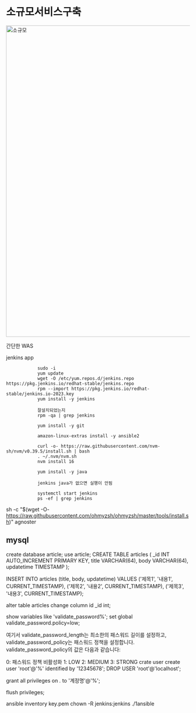 # 소규모서비스구축

<img width="851" alt="소규모" src="https://github.com/leesanghoon94/my/assets/127801771/f744f75a-7c70-4a9c-b17d-084e7bf25b29">

간단한 WAS

jenkins app

                sudo -i
                yum update
                wget -O /etc/yum.repos.d/jenkins.repo https://pkg.jenkins.io/redhat-stable/jenkins.repo
                rpm --import https://pkg.jenkins.io/redhat-stable/jenkins.io-2023.key
                yum install -y jenkins

                잘설치되었는지
                rpm -qa | grep jenkins

                yum install -y git

                amazon-linux-extras install -y ansible2

                curl -o- https://raw.githubusercontent.com/nvm-sh/nvm/v0.39.5/install.sh | bash
                . ~/.nvm/nvm.sh
                nvm install 16

                yum install -y java

                jenkins java가 없으면 실행이 안됨

                systemctl start jenkins
                ps -ef | grep jenkins

<!-- networksetup -listallhardwareports

Hardware Port: Thunderbolt Bridge
Device: bridge0
Ethernet Address: 82:cb:2d:04:a4:01

Hardware Port: Wi-Fi
Device: en0
Ethernet Address: 8c:85:90:c5:b5:eb

Hardware Port: Thunderbolt 1
Device: en1
Ethernet Address: 82:cb:2d:04:a4:01

Hardware Port: Thunderbolt 2
Device: en2
Ethernet Address: 82:cb:2d:04:a4:00

Hardware Port: Thunderbolt 3
Device: en3
Ethernet Address: 82:cb:2d:04:a4:05

Hardware Port: Thunderbolt 4
Device: en4
Ethernet Address: 82:cb:2d:04:a4:04

# VLAN Configurations -->

sh -c "$(wget -O- https://raw.githubusercontent.com/ohmyzsh/ohmyzsh/master/tools/install.sh)"
agnoster

## mysql

create database article;
use article;
CREATE TABLE articles (
\_id INT AUTO_INCREMENT PRIMARY KEY,
title VARCHAR(64),
body VARCHAR(64),
updatetime TIMESTAMP
);

INSERT INTO articles (title, body, updatetime) VALUES
('제목1', '내용1', CURRENT_TIMESTAMP),
('제목2', '내용2', CURRENT_TIMESTAMP),
('제목3', '내용3', CURRENT_TIMESTAMP);

alter table articles change column id \_id int;

show variables like 'validate_password%';
set global validate_password.policy=low;

여기서 validate_password_length는 최소한의 패스워드 길이를 설정하고, validate_password_policy는 패스워드 정책을 설정합니다. validate_password_policy의 값은 다음과 같습니다:

0: 패스워드 정책 비활성화
1: LOW
2: MEDIUM
3: STRONG
crate user
create user 'root'@'%' identified by '12345678';
DROP USER 'root'@'localhost';

grant all privileges on _._ to '계정명'@'%';

flush privileges;

ansible inventory key.pem chown -R jenkins:jenkins ./1ansible
